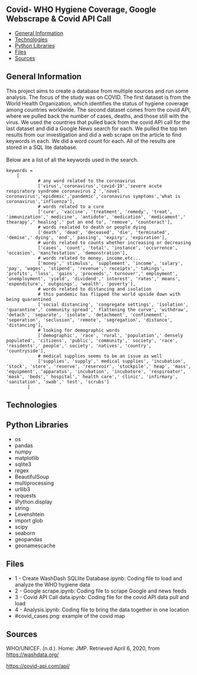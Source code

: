 ## Covid- WHO Hygiene Coverage, Google Webscrape & Covid API Call
* [General Information](#general-information)
* [Technologies](#technologies)
* [Python Libraries](#Python-Libraries)
* [Files](#files)
* [Sources](#sources)
## General Information
This project aims to create a database from multiple sources and run some analysis. The focus of the study was on COVID. The first dataset is from the World Health Organization, which identifies the status of hygiene coverage among countries worldwide. The second dataset comes from the covid API, where we pulled back the number of cases, deaths, and those still with the virus.
We used the countries that pulled back from the covid API call for the last dataset and did a Google News search for each. We pulled the top ten results from our investigation and did a web scrape on the article to find keywords in each. We did a word count for each. All of the results are stored in a SQL lite database. 
<br><br>
Below are a list of all the keywords used in the search.

```
keywords = 
	[
			# any word related to the coronavirus
			['virus','coronavirus','covid-19','severe acute respiratory syndrome coronavirus 2 ','novel coronavirus','epidemic','pandemic','coronavirus symptoms','what is coronavirus','influenza'],
			# words related to a cure 
			['cure', 'vaccine', 'treatment', 'remedy', 'treat', 'immunization',' medicine', 'antidote', 'medication', 'medicament',' thearapy',' healing',' put an end to', 'remove', 'counteract'],
			# words realated to death or people dying
			['death', 'dead', 'deceased', 'die', 'terminated', 'demise',' dying', 'end',' passing', 'expiry', 'expiration'],
			# words related to counts whether increasing or decreasing
			['cases', 'count', 'total', 'instance', 'occurrence', 'occasion', 'manifestation', 'demonstration'],
			# words related to money, income,etc...
			['money',' stimulus', 'supplement', 'income', 'salary', 'pay', 'wages', 'stipend', 'revenue',' receipts',' takings', 'profits', 'loss', 'gains', 'proceeds',' turnover',' employment', 'unemployment', 'yield', 'dividend',' interest', 'rates',' means', 'expenditure',' outgoings', 'wealth', 'poverty'],
			# words related to distancing and isolation
			# this pandemic has flipped the world upside down with being quarantined 
			['social distancing', 'congregate settings', 'isolation', 'quarantine',' community spread',' flattening the curve', 'withdraw', 'detach', 'separate', 'isolate', 'detachment', 'confinement', 'seperation', 'seclusion', 'remote', 'segregation', 'distance', 'distancing'],
			# looking for demographic words
			['demographic', 'race', 'rural', 'population',' densely populated', 'citizens', 'public', 'community',' society', 'race', 'residents',' people',' society', 'natives', 'country', 'countryside'],
			# medical supplies seems to be an issue as well
			['supplies', 'supply',' medical supplies', 'incubation', 'stock', 'store', 'reserve', 'reservoir', 'stockpile',' heap', 'mass', 'equipment', 'apparatus', 'incubation', 'incubatore', 'respiroator', 'mask', 'beds',' hospital',' health care',' clinic', 'infirmary', 'sanitation', 'swab',' test', 'scrubs']
		]
```
## Technologies
## Python Libraries
* os
* pandas
* numpy
* matplotlib
* sqlite3
* regex
* BeautifulSoup
* multiprocessing
* urllib3
* requests
* IPython.display
* string
* Levenshtein
* import glob
* scipy
* seaborn
* geopandas
* geonamescache

## Files
* 1 - Create WashDash SQLlite Database.ipynb: Coding file to load and analyze the WHO hygiene data
* 2 - Google scrape.ipynb: Coding file to scrape Google and news feeds
* 3 - Covid API Call data.ipynb: Coding file for the covid API data pull and load
* 4 - Analysis.ipynb: Coding file to bring the data together in one location
* #covid_cases.png: example of the covid map

## Sources
WHO/UNICEF. (n.d.). Home: JMP. Retrieved April 6, 2020, from https://washdata.org/

https://covid-api.com/api/